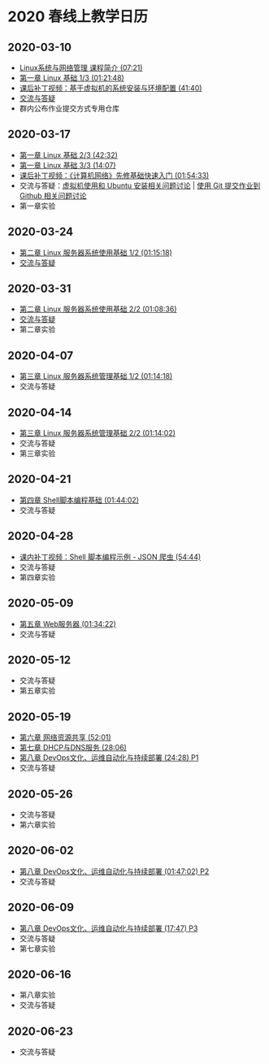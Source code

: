 # 2020 春线上教学日历

## 2020-03-10

* [Linux系统与网络管理 课程简介 (07:21)](https://www.bilibili.com/video/av86291536)
* [第一章 Linux 基础 1/3 (01:21:48)](https://www.bilibili.com/video/av86360030)
* [课后补丁视频：基于虚拟机的系统安装与环境配置 (41:40)](https://www.bilibili.com/video/BV1QE41157EM)
* [交流与答疑](https://www.yuque.com/c4pr1c3/linux/gcnr1y)
* 群内公布作业提交方式专用仓库

## 2020-03-17

* [第一章 Linux 基础 2/3 (42:32)](https://www.bilibili.com/video/av86360440)
* [第一章 Linux 基础 3/3 (14:07)](https://www.bilibili.com/video/av86360664)
* [课后补丁视频：《计算机网络》先修基础快速入门 (01:54:33)](https://www.bilibili.com/video/BV1j741127jd)
* 交流与答疑：[虚拟机使用和 Ubuntu 安装相关问题讨论](https://www.yuque.com/c4pr1c3/linux/hd35iz) | [使用 Git 提交作业到 Github 相关问题讨论](https://www.yuque.com/c4pr1c3/linux/xx2ca1)
* 第一章实验

## 2020-03-24

* [第二章 Linux 服务器系统使用基础 1/2 (01:15:18)](https://www.bilibili.com/video/av86361887)
* [交流与答疑](https://www.yuque.com/c4pr1c3/linux/qlpskk)

## 2020-03-31

* [第二章 Linux 服务器系统使用基础 2/2 (01:08:36)](https://www.bilibili.com/video/av86362253)
* [交流与答疑](https://www.yuque.com/c4pr1c3/linux/qlpskk)
* 第二章实验

## 2020-04-07

* [第三章 Linux 服务器系统管理基础 1/2 (01:14:18)](https://www.bilibili.com/video/av86370350)
* 交流与答疑

## 2020-04-14

* [第三章 Linux 服务器系统管理基础 2/2 (01:14:02)](https://www.bilibili.com/video/av86370626)
* 交流与答疑
* 第三章实验

## 2020-04-21

* [第四章 Shell脚本编程基础 (01:44:02) ](https://www.bilibili.com/video/av86468696)
* 交流与答疑

## 2020-04-28

* [课内补丁视频：Shell 脚本编程示例 - JSON 爬虫 (54:44)](https://www.bilibili.com/video/BV1ME411N76f)
* 交流与答疑
* 第四章实验

## 2020-05-09

* [第五章 Web服务器 (01:34:22) ](https://www.bilibili.com/video/av86469421)
* 交流与答疑

## 2020-05-12

* 交流与答疑
* 第五章实验

## 2020-05-19

* [第六章 网络资源共享 (52:01)](https://www.bilibili.com/video/av86469945)
* [第七章 DHCP与DNS服务 (28:06)](https://www.bilibili.com/video/av86474973)
* [第八章 DevOps文化、运维自动化与持续部署 (24:28) P1](https://www.bilibili.com/video/av86475789)
* 交流与答疑

## 2020-05-26

* 交流与答疑
* 第六章实验

## 2020-06-02

* [第八章 DevOps文化、运维自动化与持续部署 (01:47:02) P2](https://www.bilibili.com/video/av86475789?p=2)
* 交流与答疑

## 2020-06-09

* [第八章 DevOps文化、运维自动化与持续部署 (17:47) P3](https://www.bilibili.com/video/av86475789?p=3)
* 交流与答疑
* 第七章实验

## 2020-06-16

* 第八章实验
* 交流与答疑

## 2020-06-23

* 交流与答疑

